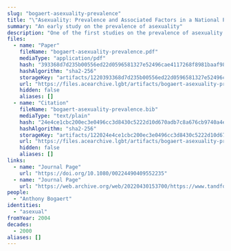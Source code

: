 ```yaml
---
slug: "bogaert-asexuality-prevalence"
title: "\"Asexuality: Prevalence and Associated Factors in a National Probability Sample\""
summary: "An early study on the prevalence of asexuality"
description: "One of the first studies on the prevalence of asexuality which defines asexuality in terms of sexual attraction and does not pathologize asexuals"
files:
  - name: "Paper"
    fileName: "bogaert-asexuality-prevalence.pdf"
    mediaType: "application/pdf"
    hash: "393368d7d235b00556ed22d0596581327e52496cae4117268f8981baaf98fcde"
    hashAlgorithm: "sha2-256"
    storageKey: "artifacts/1220393368d7d235b00556ed22d0596581327e52496cae4117268f8981baaf98fcde"
    url: "https://files.acearchive.lgbt/artifacts/bogaert-asexuality-prevalence/bogaert-asexuality-prevalence.pdf"
    hidden: false
    aliases: []
  - name: "Citation"
    fileName: "bogaert-asexuality-prevalence.bib"
    mediaType: "text/plain"
    hash: "24e4ce1cbc200ec3e0496cc3d8430c5222d10d670adb7c8a676cb9740a4e1093"
    hashAlgorithm: "sha2-256"
    storageKey: "artifacts/122024e4ce1cbc200ec3e0496cc3d8430c5222d10d670adb7c8a676cb9740a4e1093"
    url: "https://files.acearchive.lgbt/artifacts/bogaert-asexuality-prevalence/bogaert-asexuality-prevalence.bib"
    hidden: false
    aliases: []
links:
  - name: "Journal Page"
    url: "https://doi.org/10.1080/00224490409552235"
  - name: "Journal Page"
    url: "https://web.archive.org/web/20220430153700/https://www.tandfonline.com/doi/abs/10.1080/00224490409552235"
people:
  - "Anthony Bogaert"
identities:
  - "asexual"
fromYear: 2004
decades:
  - 2000
aliases: []
---
```

